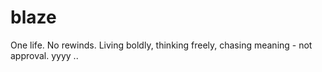 # blaze

One life. No rewinds. Living boldly, thinking freely, chasing meaning - not approval.
yyyy
..








